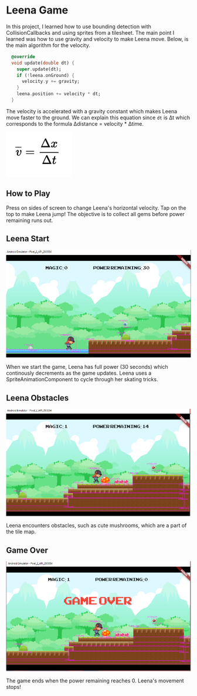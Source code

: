 # Leena Game

In this project, I learned how to use bounding detection with CollisionCallbacks and
using sprites from a tilesheet. The main point I learned was how to use gravity and velocity to make Leena move. Below, is the main algorithm for the velocity.

```dart
  @override
  void update(double dt) {
    super.update(dt);
    if (!leena.onGround) {
      velocity.y += gravity;
    }
    leena.position += velocity * dt;
  }
```

The velocity is accelerated with a gravity constant which makes Leena move faster to the ground. We can explain this equation since `dt` is ∆t which corresponds to the formula
∆distance = velocity * ∆time.

![Physics](readme_assets/physics.PNG)

## How to Play

Press on sides of screen to change Leena's horizontal velocity. Tap on the top to make Leena jump! The objective is to collect all gems before power remaining runs out.

## Leena Start

![Leena Start](readme_assets/start.PNG)

When we start the game, Leena has full power (30 seconds) which continously decrements as the game updates. Leena uses a SpriteAnimationComponent to cycle through
her skating tricks.

## Leena Obstacles

![Leena Mushroom](readme_assets/mushroom.PNG)

Leena encounters obstacles, such as cute mushrooms, which are a part of the tile map.

## Game Over

![Leena Game Over](readme_assets/gameover.PNG)

The game ends when the power remaining reaches 0. Leena's movement stops!
